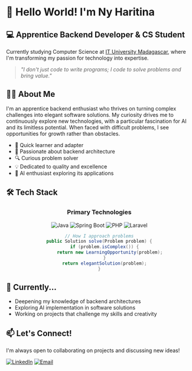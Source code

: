 # 👋 Hello World! I'm Ny Haritina

## 💻 Apprentice Backend Developer & CS Student

Currently studying Computer Science at [IT University Madagascar](https://www.ituniversity-mg.com), where I'm transforming my passion for technology into expertise.

> *"I don't just code to write programs; I code to solve problems and bring value."*

## 👨‍💻 About Me

I'm an apprentice backend enthusiast who thrives on turning complex challenges into elegant software solutions. My curiosity drives me to continuously explore new technologies, with a particular fascination for AI and its limitless potential. When faced with difficult problems, I see opportunities for growth rather than obstacles.

- 🚀 Quick learner and adapter
- 🧠 Passionate about backend architecture
- 🔍 Curious problem solver
- 💡 Dedicated to quality and excellence
- 🤖 AI enthusiast exploring its applications

## 🛠️ Tech Stack

<div align="center">

### Primary Technologies
  
![Java](https://img.shields.io/badge/Java-ED8B00?style=for-the-badge&logo=openjdk&logoColor=white)
![Spring Boot](https://img.shields.io/badge/Spring_Boot-6DB33F?style=for-the-badge&logo=spring-boot&logoColor=white)
![PHP](https://img.shields.io/badge/PHP-777BB4?style=for-the-badge&logo=php&logoColor=white)
![Laravel](https://img.shields.io/badge/Laravel-FF2D20?style=for-the-badge&logo=laravel&logoColor=white)

```java
// How I approach problems
public Solution solve(Problem problem) {
    if (problem.isComplex()) {
        return new LearningOpportunity(problem);
    }
    return elegantSolution(problem);
}
```

</div>

## 🌱 Currently...

- Deepening my knowledge of backend architectures
- Exploring AI implementation in software solutions
- Working on projects that challenge my skills and creativity

## 📫 Let's Connect!

I'm always open to collaborating on projects and discussing new ideas!

[![LinkedIn](https://img.shields.io/badge/LinkedIn-0077B5?style=for-the-badge&logo=linkedin&logoColor=white)](https://www.linkedin.com/in/rabemanantsoa-ny-haritina-593b47238/)
[![Email](https://img.shields.io/badge/Email-D14836?style=for-the-badge&logo=gmail&logoColor=white)](mailto:ny.haritina01@gmail.com)
